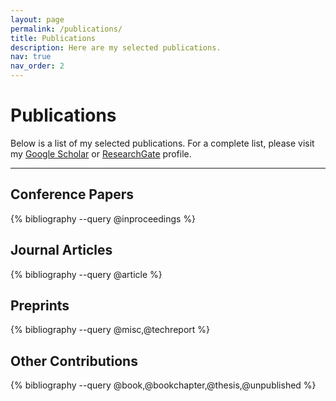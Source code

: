 ```yaml
---
layout: page
permalink: /publications/
title: Publications
description: Here are my selected publications.
nav: true
nav_order: 2
---
```


# Publications

Below is a list of my selected publications. For a complete list, please visit my [Google Scholar](https://scholar.google.com/citations?hl=en&user=w1sq128AAAAJ) or [ResearchGate](https://www.researchgate.net/profile/Kaiwen-Shi-10?ev=hdr_xprf) profile.

---

## Conference Papers  
{% bibliography --query @inproceedings %}  

## Journal Articles  
{% bibliography --query @article %}  

## Preprints  
{% bibliography --query @misc,@techreport %}  

## Other Contributions  
{% bibliography --query @book,@bookchapter,@thesis,@unpublished %}  
